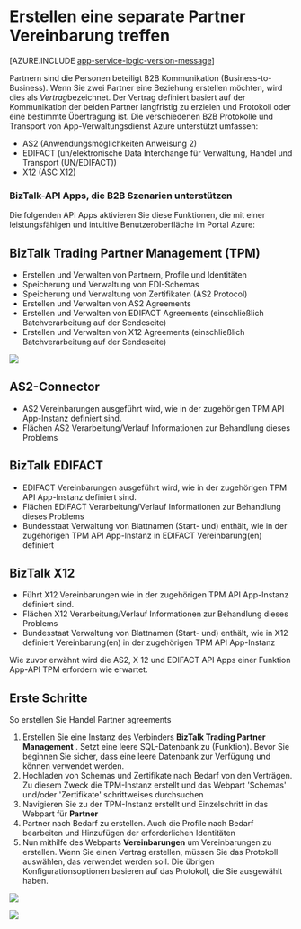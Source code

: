 <properties 
   pageTitle="Erstellen Sie eine separate Partner Vereinbarung treffen in Azure App-Verwaltungsdienst | Microsoft Azure" 
   description="Erstellen von Trading Partner Agreements" 
   services="logic-apps" 
   documentationCenter=".net,nodejs,java" 
   authors="rajram" 
   manager="erikre" 
   editor=""/>

<tags
   ms.service="logic-apps"
   ms.devlang="multiple"
    ms.topic="get-started-article"
   ms.tgt_pltfrm="na"
   ms.workload="integration" 
   ms.date="08/23/2016"
   ms.author="rajram"/>

# <a name="creating-a-trading-partner-agreement"></a>Erstellen eine separate Partner Vereinbarung treffen   

[AZURE.INCLUDE [app-service-logic-version-message](../../includes/app-service-logic-version-message.md)]

Partnern sind die Personen beteiligt B2B Kommunikation (Business-to-Business). Wenn Sie zwei Partner eine Beziehung erstellen möchten, wird dies als *Vertrag*bezeichnet. Der Vertrag definiert basiert auf der Kommunikation der beiden Partner langfristig zu erzielen und Protokoll oder eine bestimmte Übertragung ist. Die verschiedenen B2B Protokolle und Transport von App-Verwaltungsdienst Azure unterstützt umfassen:

- AS2 (Anwendungsmöglichkeiten Anweisung 2)
- EDIFACT (un/elektronische Data Interchange für Verwaltung, Handel und Transport (UN/EDIFACT))
- X12 (ASC X12)

### <a name="biztalk-api-apps-that-support-b2b-scenarios"></a>BizTalk-API Apps, die B2B Szenarien unterstützen
Die folgenden API Apps aktivieren Sie diese Funktionen, die mit einer leistungsfähigen und intuitive Benutzeroberfläche im Portal Azure:


## <a name="biztalk-trading-partner-management-tpm"></a>BizTalk Trading Partner Management (TPM)
- Erstellen und Verwalten von Partnern, Profile und Identitäten
- Speicherung und Verwaltung von EDI-Schemas
- Speicherung und Verwaltung von Zertifikaten (AS2 Protocol)
- Erstellen und Verwalten von AS2 Agreements
- Erstellen und Verwalten von EDIFACT Agreements (einschließlich Batchverarbeitung auf der Sendeseite)
- Erstellen und Verwalten von X12 Agreements (einschließlich Batchverarbeitung auf der Sendeseite)

![][1]


## <a name="as2-connector"></a>AS2-Connector
- AS2 Vereinbarungen ausgeführt wird, wie in der zugehörigen TPM API App-Instanz definiert sind.
- Flächen AS2 Verarbeitung/Verlauf Informationen zur Behandlung dieses Problems


## <a name="biztalk-edifact"></a>BizTalk EDIFACT
- EDIFACT Vereinbarungen ausgeführt wird, wie in der zugehörigen TPM API App-Instanz definiert sind.
- Flächen EDIFACT Verarbeitung/Verlauf Informationen zur Behandlung dieses Problems
- Bundesstaat Verwaltung von Blattnamen (Start- und) enthält, wie in der zugehörigen TPM API App-Instanz in EDIFACT Vereinbarung(en) definiert


## <a name="biztalk-x12"></a>BizTalk X12
- Führt X12 Vereinbarungen wie in der zugehörigen TPM API App-Instanz definiert sind. 
- Flächen X12 Verarbeitung/Verlauf Informationen zur Behandlung dieses Problems
- Bundesstaat Verwaltung von Blattnamen (Start- und) enthält, wie in X12 definiert Vereinbarung(en) in der zugehörigen TPM API App-Instanz

Wie zuvor erwähnt wird die AS2, X 12 und EDIFACT API Apps einer Funktion App-API TPM erfordern wie erwartet.


## <a name="getting-started"></a>Erste Schritte
So erstellen Sie Handel Partner agreements

1. Erstellen Sie eine Instanz des Verbinders **BizTalk Trading Partner Management** . Setzt eine leere SQL-Datenbank zu (Funktion). Bevor Sie beginnen Sie sicher, dass eine leere Datenbank zur Verfügung und können verwendet werden.
2. Hochladen von Schemas und Zertifikate nach Bedarf von den Verträgen. Zu diesem Zweck die TPM-Instanz erstellt und das Webpart 'Schemas' und/oder 'Zertifikate' schrittweises durchsuchen
3. Navigieren Sie zu der TPM-Instanz erstellt und Einzelschritt in das Webpart für **Partner**
4. Partner nach Bedarf zu erstellen. Auch die Profile nach Bedarf bearbeiten und Hinzufügen der erforderlichen Identitäten
5. Nun mithilfe des Webparts **Vereinbarungen** um Vereinbarungen zu erstellen. Wenn Sie einen Vertrag erstellen, müssen Sie das Protokoll auswählen, das verwendet werden soll. Die übrigen Konfigurationsoptionen basieren auf das Protokoll, die Sie ausgewählt haben.

![][2]

![][3]

<!--Image references-->
[1]: ./media/app-service-logic-create-a-trading-partner-agreement/TPMResourceView.png
[2]: ./media/app-service-logic-create-a-trading-partner-agreement/ProtocolSelection.png
[3]: ./media/app-service-logic-create-a-trading-partner-agreement/X12AgreementCreation.png
 
